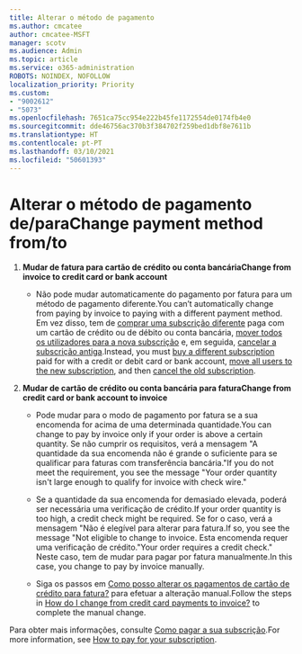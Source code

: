 ```yaml
---
title: Alterar o método de pagamento
ms.author: cmcatee
author: cmcatee-MSFT
manager: scotv
ms.audience: Admin
ms.topic: article
ms.service: o365-administration
ROBOTS: NOINDEX, NOFOLLOW
localization_priority: Priority
ms.custom:
- "9002612"
- "5073"
ms.openlocfilehash: 7651ca75cc954e222b45fe1172554de0174fb4e0
ms.sourcegitcommit: dde46756ac370b3f384702f259bed1dbf8e7611b
ms.translationtype: HT
ms.contentlocale: pt-PT
ms.lasthandoff: 03/10/2021
ms.locfileid: "50601393"
---
```

# <a name="change-payment-method-fromto"></a><span data-ttu-id="338ce-102">Alterar o método de pagamento de/para</span><span class="sxs-lookup"><span data-stu-id="338ce-102">Change payment method from/to</span></span>

1. <span data-ttu-id="338ce-103">**Mudar de fatura para cartão de crédito ou conta bancária**</span><span class="sxs-lookup"><span data-stu-id="338ce-103">**Change from invoice to credit card or bank account**</span></span>

    - <span data-ttu-id="338ce-104">Não pode mudar automaticamente do pagamento por fatura para um método de pagamento diferente.</span><span class="sxs-lookup"><span data-stu-id="338ce-104">You can’t automatically change from paying by invoice to paying with a different payment method.</span></span> <span data-ttu-id="338ce-105">Em vez disso, tem de [comprar uma subscrição diferente](https://docs.microsoft.com/microsoft-365/commerce/try-or-buy-microsoft-365#buy-a-different-subscription) paga com um cartão de crédito ou de débito ou conta bancária, [mover todos os utilizadores para a nova subscrição](https://docs.microsoft.com/microsoft-365/commerce/subscriptions/move-users-different-subscription) e, em seguida, [cancelar a subscrição antiga](https://docs.microsoft.com/microsoft-365/commerce/subscriptions/cancel-your-subscription).</span><span class="sxs-lookup"><span data-stu-id="338ce-105">Instead, you must [buy a different subscription](https://docs.microsoft.com/microsoft-365/commerce/try-or-buy-microsoft-365#buy-a-different-subscription) paid for with a credit or debit card or bank account, [move all users to the new subscription](https://docs.microsoft.com/microsoft-365/commerce/subscriptions/move-users-different-subscription), and then [cancel the old subscription](https://docs.microsoft.com/microsoft-365/commerce/subscriptions/cancel-your-subscription).</span></span>

2. <span data-ttu-id="338ce-106">**Mudar de cartão de crédito ou conta bancária para fatura**</span><span class="sxs-lookup"><span data-stu-id="338ce-106">**Change from credit card or bank account to invoice**</span></span>

    - <span data-ttu-id="338ce-107">Pode mudar para o modo de pagamento por fatura se a sua encomenda for acima de uma determinada quantidade.</span><span class="sxs-lookup"><span data-stu-id="338ce-107">You can change to pay by invoice only if your order is above a certain quantity.</span></span> <span data-ttu-id="338ce-108">Se não cumprir os requisitos, verá a mensagem "A quantidade da sua encomenda não é grande o suficiente para se qualificar para faturas com transferência bancária."</span><span class="sxs-lookup"><span data-stu-id="338ce-108">If you do not meet the requirement, you see the message "Your order quantity isn't large enough to qualify for invoice with check wire."</span></span>

    - <span data-ttu-id="338ce-109">Se a quantidade da sua encomenda for demasiado elevada, poderá ser necessária uma verificação de crédito.</span><span class="sxs-lookup"><span data-stu-id="338ce-109">If your order quantity is too high, a credit check might be required.</span></span> <span data-ttu-id="338ce-110">Se for o caso, verá a mensagem "Não é elegível para alterar para fatura.</span><span class="sxs-lookup"><span data-stu-id="338ce-110">If so, you see the message "Not eligible to change to invoice.</span></span> <span data-ttu-id="338ce-111">Esta encomenda requer uma verificação de crédito."</span><span class="sxs-lookup"><span data-stu-id="338ce-111">Your order requires a credit check."</span></span> <span data-ttu-id="338ce-112">Neste caso, tem de mudar para pagar por fatura manualmente.</span><span class="sxs-lookup"><span data-stu-id="338ce-112">In this case, you change to pay by invoice manually.</span></span>

    - <span data-ttu-id="338ce-113">Siga os passos em [Como posso alterar os pagamentos de cartão de crédito para fatura?](how-do-i-change-from-credit-card-payments-to-invoice.md) para efetuar a alteração manual.</span><span class="sxs-lookup"><span data-stu-id="338ce-113">Follow the steps in [How do I change from credit card payments to invoice?](how-do-i-change-from-credit-card-payments-to-invoice.md) to complete the manual change.</span></span>

<span data-ttu-id="338ce-114">Para obter mais informações, consulte [Como pagar a sua subscrição](https://docs.microsoft.com/microsoft-365/commerce/billing-and-payments/pay-for-your-subscription).</span><span class="sxs-lookup"><span data-stu-id="338ce-114">For more information, see [How to pay for your subscription](https://docs.microsoft.com/microsoft-365/commerce/billing-and-payments/pay-for-your-subscription).</span></span>
